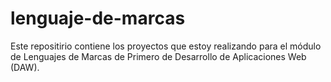 # lenguaje-de-marcas
Este repositirio contiene los proyectos que estoy realizando para el módulo de Lenguajes de Marcas de Primero de Desarrollo de Aplicaciones Web (DAW).

